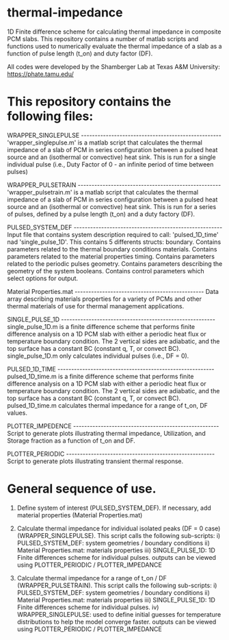# thermal-impedance
1D Finite difference scheme for calculating thermal impedance in composite PCM slabs.  This repository contains a number of matlab scripts and functions used to numerically evaluate the thermal impedance of a slab as a function of pulse length (t_on) and duty factor (DF).

All codes were developed by the Shamberger Lab at Texas A&M University: https://phate.tamu.edu/

# This repository contains the following files:
WRAPPER_SINGLEPULSE  ---------------------------------------------------
'wrapper_singlepulse.m' is a matlab script that calculates the thermal impedance of a slab of PCM in series configuration between a pulsed heat source and an (isothermal or convective) heat sink.  This is run for a single individual pulse (i.e., Duty Factor of 0 - an infinite period of time between pulses)

WRAPPER_PULSETRAIN  ----------------------------------------------------
'wrapper_pulsetrain.m' is a matlab script that calculates the thermal impedance of a slab of PCM in series configuration between a pulsed heat source and an (isothermal or convective) heat sink. This is run for a series of pulses, defined by a pulse length (t_on) and a duty factory (DF).

PULSED_SYSTEM_DEF ------------------------------------------------------
Input file that contains system description required to call: 'pulsed_1D_time' nad 'single_pulse_1D'.  This contains 5 differents structs:
boundary.  Contains parameters related to the thermal boundary conditions
materials.  Contains parameters related to the material properties
timing.  Contains parameters related to the periodic pulses
geometry.  Contains parameters describing the geometry of the system
booleans.  Contains control parameters which select options for output.

Material Properties.mat  -----------------------------------------------
Data array describing materials properties for a variety of PCMs and other thermal materials of use for thermal management applications.

SINGLE_PULSE_1D --------------------------------------------------------
single_pulse_1D.m is a finite difference scheme that performs finite difference analysis on a 1D PCM slab with either a periodic heat flux or temperature boundary condition. The 2 vertical sides are adiabatic, and the top surface has a constant BC (constant q, T, or convect BC). single_pulse_1D.m only calculates individual pulses (i.e., DF = 0).

PULSED_1D_TIME ---------------------------------------------------------
pulsed_1D_time.m is a finite difference scheme that performs finite difference analysis on a 1D PCM slab with either a periodic heat flux or temperature boundary condition. The 2 vertical sides are adiabatic, and the top surface has a constant BC (constant q, T, or convect BC). pulsed_1D_time.m calculates thermal impedance for a range of t_on, DF values.

PLOTTER_IMPEDENCE  -----------------------------------------------------
Script to generate plots illustrating thermal impedance, Utilization, and Storage fraction as a function of t_on and DF.

PLOTTER_PERIODIC  ------------------------------------------------------
Script to generate plots illustrating transient thermal response.

# General sequence of use.
1) Define system of interest (PULSED_SYSTEM_DEF).  If necessary, add material properties (Material Properties.mat)

2) Calculate thermal impedance for individual isolated peaks (DF = 0 case) (WRAPPER_SINGLEPULSE).  This script calls the following sub-scripts:
   i) PULSED_SYSTEM_DEF: system geometries / boundary conditions
   ii) Material Properties.mat: materials properties
   iii) SINGLE_PULSE_1D: 1D Finite differences scheme for individual pulses.
outputs can be viewed using PLOTTER_PERIODIC / PLOTTER_IMPEDANCE

3) Calculate thermal impedance for a range of t_on / DF (WRAPPER_PULSETRAIN).  This script calls the following sub-scripts:
   i) PULSED_SYSTEM_DEF: system geometries / boundary conditions
   ii) Material Properties.mat: materials properties
   iii) SINGLE_PULSE_1D: 1D Finite differences scheme for individual pulses.
   iv) WRAPPER_SINGLEPULSE: used to define initial guesses for temperature distributions to help the model converge faster.
outputs can be viewed using PLOTTER_PERIODIC / PLOTTER_IMPEDANCE
